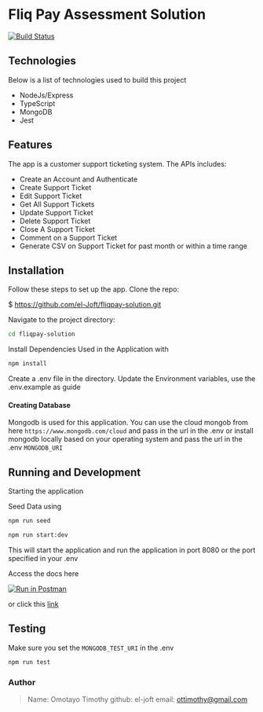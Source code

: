# Fliq Pay Assessment Solution

[![Build Status](https://travis-ci.com/el-Joft/fliqpay-solution.svg?token=BFq3KzWqxMtNd3CJbq2v&branch=develop)](https://travis-ci.com/el-Joft/fliqpay-solution)

## Technologies

Below is a list of technologies used to build this project

- NodeJs/Express
- TypeScript
- MongoDB
- Jest

## Features

The app is a customer support ticketing system. The APIs includes:

- Create an Account and Authenticate
- Create Support Ticket
- Edit Support Ticket
- Get All Support Tickets
- Update Support Ticket
- Delete Support Ticket
- Close A Support Ticket
- Comment on a Support Ticket
- Generate CSV on Support Ticket for past month or within a time range

## Installation

Follow these steps to set up the app.
Clone the repo:

\$ https://github.com/el-Joft/fliqpay-solution.git

Navigate to the project directory:

```sh
cd fliqpay-solution
```

Install Dependencies Used in the Application with

```sh
npm install
```

Create a .env file in the directory. Update the Environment variables, use the .env.example as guide

#### Creating Database

Mongodb is used for this application. You can use the cloud mongob from here `https://www.mongodb.com/cloud`
and pass in the url in the .env or install mongodb locally based on your operating system and pass the url in the .env `MONGODB_URI`

## Running and Development

Starting the application

Seed Data using

```sh
npm run seed
```

```sh
npm run start:dev
```

This will start the application and run the application in port 8080 or the port specified in your .env

Access the docs here

[![Run in Postman](https://run.pstmn.io/button.svg)](https://adekunle.postman.co/workspace/c1309e06-c6f0-4879-8fdc-60f0f86cd391/documentation/5593925-94e3977d-cae7-4452-8d10-cd8a94a183c2)

or click this [link](https://adekunle.postman.co/workspace/c1309e06-c6f0-4879-8fdc-60f0f86cd391/documentation/5593925-94e3977d-cae7-4452-8d10-cd8a94a183c2)

## Testing

Make sure you set the `MONGODB_TEST_URI` in the .env

```sh
npm run test
```

### Author

> Name: Omotayo Timothy
> github: el-joft
> email: ottimothy@gmail.com
